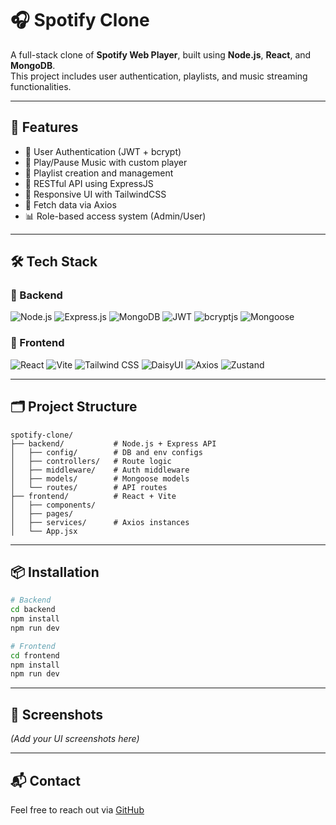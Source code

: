 # 🎧 Spotify Clone

<div align="left">

A full-stack clone of **Spotify Web Player**, built using **Node.js**, **React**, and **MongoDB**.  
This project includes user authentication, playlists, and music streaming functionalities.

---

## 📌 Features

- 🔐 User Authentication (JWT + bcrypt)
- 🎵 Play/Pause Music with custom player
- 📁 Playlist creation and management
- 🚀 RESTful API using ExpressJS
- 🎨 Responsive UI with TailwindCSS
- 📡 Fetch data via Axios
- 📊 Role-based access system (Admin/User)

---

## 🛠 Tech Stack

### 🧠 Backend

![Node.js](https://img.shields.io/badge/Node.js-339933?style=flat&logo=node.js&logoColor=white)
![Express.js](https://img.shields.io/badge/Express.js-000000?style=flat&logo=express&logoColor=white)
![MongoDB](https://img.shields.io/badge/MongoDB-47A248?style=flat&logo=mongodb&logoColor=white)
![JWT](https://img.shields.io/badge/JWT-black?style=flat&logo=jsonwebtokens&logoColor=white)
![bcryptjs](https://img.shields.io/badge/BcryptJS-blue?style=flat)
![Mongoose](https://img.shields.io/badge/Mongoose-880000?style=flat&logo=mongoose&logoColor=white)

### 🎨 Frontend

![React](https://img.shields.io/badge/React-20232A?style=flat&logo=react&logoColor=61DAFB)
![Vite](https://img.shields.io/badge/Vite-646CFF?style=flat&logo=vite&logoColor=white)
![Tailwind CSS](https://img.shields.io/badge/TailwindCSS-06B6D4?style=flat&logo=tailwindcss&logoColor=white)
![DaisyUI](https://img.shields.io/badge/DaisyUI-F4B400?style=flat&logo=daisyui&logoColor=white)
![Axios](https://img.shields.io/badge/Axios-5A29E4?style=flat)
![Zustand](https://img.shields.io/badge/Zustand-FF9900?style=flat)

---

## 🗂 Project Structure

```
spotify-clone/
├── backend/           # Node.js + Express API
│   ├── config/        # DB and env configs
│   ├── controllers/   # Route logic
│   ├── middleware/    # Auth middleware
│   ├── models/        # Mongoose models
│   └── routes/        # API routes
├── frontend/          # React + Vite
│   ├── components/
│   ├── pages/
│   ├── services/      # Axios instances
│   └── App.jsx
```

---

## 📦 Installation

```bash
# Backend
cd backend
npm install
npm run dev

# Frontend
cd frontend
npm install
npm run dev
```

---

## 📸 Screenshots

*(Add your UI screenshots here)*

---

## 📬 Contact

Feel free to reach out via [GitHub](https://github.com/MonGen2211)

</div>
